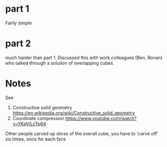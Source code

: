 # part 1
Fairly simple

# part 2
much harder than part 1. Discussed this with work colleagues (Ben, Ronan) who talked through a solution of overlapping cubes.

# Notes
See
1. Constructive solid geometry https://en.wikipedia.org/wiki/Constructive_solid_geometry
1. Coordinate compression https://www.youtube.com/watch?v=YKpViLcTp64

Other people carved up slices of the overall cube, you have to 'carve off' six times, once for each face
